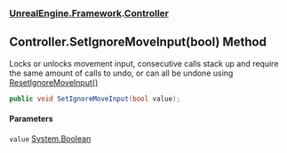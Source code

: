 ### [UnrealEngine.Framework](./UnrealEngine-Framework.md 'UnrealEngine.Framework').[Controller](./UnrealEngine-Framework-Controller.md 'UnrealEngine.Framework.Controller')
## Controller.SetIgnoreMoveInput(bool) Method
Locks or unlocks movement input, consecutive calls stack up and require the same amount of calls to undo, or can all be undone using [ResetIgnoreMoveInput()](./UnrealEngine-Framework-Controller-ResetIgnoreMoveInput().md 'UnrealEngine.Framework.Controller.ResetIgnoreMoveInput()')  
```csharp
public void SetIgnoreMoveInput(bool value);
```
#### Parameters
<a name='UnrealEngine-Framework-Controller-SetIgnoreMoveInput(bool)-value'></a>
`value` [System.Boolean](https://docs.microsoft.com/en-us/dotnet/api/System.Boolean 'System.Boolean')  
  

